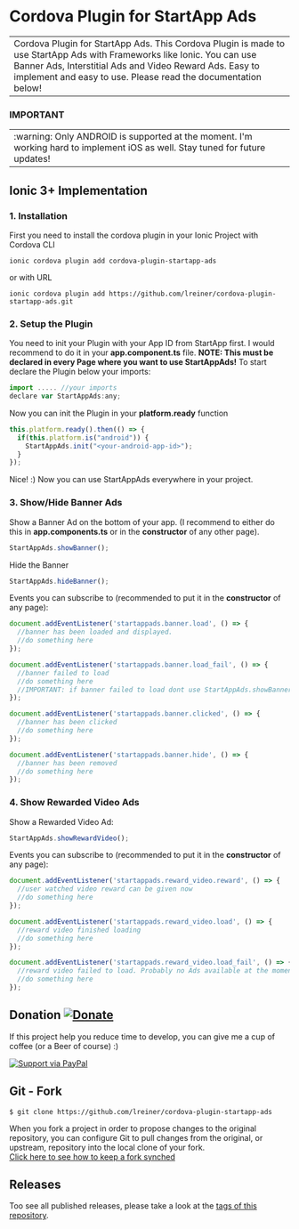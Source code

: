 # Cordova Plugin for StartApp Ads
<table>
<tr>
<td>
Cordova Plugin for StartApp Ads. This Cordova Plugin is made to use StartApp Ads with Frameworks like Ionic. You can use Banner Ads, Interstitial Ads and Video Reward Ads. Easy to implement and easy to use. Please read the documentation below!
</tr>
</table>

###  IMPORTANT
<table>
<tr>
<td>
:warning: Only ANDROID is supported at the moment. I'm working hard to implement iOS as well. Stay tuned for future updates!
</td>
</tr>
</table>

## Ionic 3+ Implementation

### 1. Installation
First you need to install the cordova plugin in your Ionic Project with Cordova CLI

```
ionic cordova plugin add cordova-plugin-startapp-ads
```
or with URL
```
ionic cordova plugin add https://github.com/lreiner/cordova-plugin-startapp-ads.git
```

### 2. Setup the Plugin
You need to init your Plugin with your App ID from StartApp first. I would recommend to do it in your **app.component.ts** file.
**NOTE: This must be declared in every Page where you want to use StartAppAds!**
To start declare the Plugin below your imports:
```javascript
import ..... //your imports
declare var StartAppAds:any;
```
Now you can init the Plugin in your **platform.ready** function
```javascript
this.platform.ready().then(() => {
  if(this.platform.is("android")) {
    StartAppAds.init("<your-android-app-id>");
  }
});
```
Nice! :) Now you can use StartAppAds everywhere in your project.

### 3. Show/Hide Banner Ads
Show a Banner Ad on the bottom of your app. (I recommend to either do this in **app.components.ts** or in the **constructor** of any other page).
```javascript
StartAppAds.showBanner();
```
Hide the Banner
```javascript
StartAppAds.hideBanner();
```
Events you can subscribe to (recommended to put it in the **constructor** of any page):
```javascript
document.addEventListener('startappads.banner.load', () => {
  //banner has been loaded and displayed.
  //do something here
});

document.addEventListener('startappads.banner.load_fail', () => {
  //banner failed to load
  //do something here
  //IMPORTANT: if banner failed to load dont use StartAppAds.showBanner(); again. StartAppAds will load a new one by itself!
});

document.addEventListener('startappads.banner.clicked', () => {
  //banner has been clicked
  //do something here
});

document.addEventListener('startappads.banner.hide', () => {
  //banner has been removed
  //do something here
});
```

### 4. Show Rewarded Video Ads
Show a Rewarded Video Ad:
```javascript
StartAppAds.showRewardVideo();
```
Events you can subscribe to (recommended to put it in the **constructor** of any page):
```javascript
document.addEventListener('startappads.reward_video.reward', () => {
  //user watched video reward can be given now
  //do something here
});

document.addEventListener('startappads.reward_video.load', () => {
  //reward video finished loading
  //do something here
});

document.addEventListener('startappads.reward_video.load_fail', () => {
  //reward video failed to load. Probably no Ads available at the moment
  //do something here
});
```

## Donation [![Donate](https://img.shields.io/badge/Donate-PayPal-green.svg)](https://www.paypal.me/LukasReiner/) 
If this project help you reduce time to develop, you can give me a cup of coffee (or a Beer of course) :)

[![Support via PayPal](https://cdn.rawgit.com/twolfson/paypal-github-button/1.0.0/dist/button.svg)](https://www.paypal.me/LukasReiner/) 

## Git - Fork

```
$ git clone https://github.com/lreiner/cordova-plugin-startapp-ads
```
When you fork a project in order to propose changes to the original repository, you can configure Git to pull changes from the original, or upstream, repository into the local clone of your fork.</br >
[Click here to see how to keep a fork synched](https://help.github.com/articles/fork-a-repo/)

## Releases

Too see all published releases, please take a look at the [tags of this repository](https://github.com/lreiner/cordova-plugin-startapp-ads/tags).
